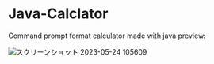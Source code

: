 # Java-Calclator
Command prompt format calculator made with java
preview:

![スクリーンショット 2023-05-24 105609](https://github.com/Believe0127/Java-Calclator/assets/101379299/a7cc6bba-4f86-473c-bec1-1a5a0433ef50)
